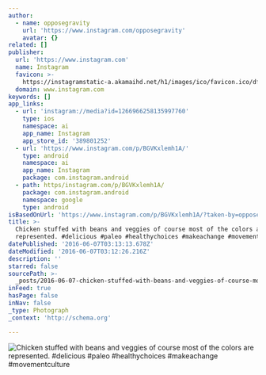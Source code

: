 ```yaml
---
author:
  - name: opposegravity
    url: 'https://www.instagram.com/opposegravity'
    avatar: {}
related: []
publisher:
  url: 'https://www.instagram.com'
  name: Instagram
  favicon: >-
    https://instagramstatic-a.akamaihd.net/h1/images/ico/favicon.ico/dfa85bb1fd63.ico
  domain: www.instagram.com
keywords: []
app_links:
  - url: 'instagram://media?id=1266966258135997760'
    type: ios
    namespace: ai
    app_name: Instagram
    app_store_id: '389801252'
  - url: 'https://www.instagram.com/p/BGVKxlemh1A/'
    type: android
    namespace: ai
    app_name: Instagram
    package: com.instagram.android
  - path: https/instagram.com/p/BGVKxlemh1A/
    package: com.instagram.android
    namespace: google
    type: android
isBasedOnUrl: 'https://www.instagram.com/p/BGVKxlemh1A/?taken-by=opposegravity'
title: >-
  Chicken stuffed with beans and veggies of course most of the colors are
  represented. #delicious #paleo #healthychoices #makeachange #movementculture
datePublished: '2016-06-07T03:13:13.678Z'
dateModified: '2016-06-07T03:12:26.216Z'
description: ''
starred: false
sourcePath: >-
  _posts/2016-06-07-chicken-stuffed-with-beans-and-veggies-of-course-most-of-the.md
inFeed: true
hasPage: false
inNav: false
_type: Photograph
_context: 'http://schema.org'

---
```

![Chicken stuffed with beans and veggies of course most of the colors are represented. #delicious #paleo #healthychoices #makeachange #movementculture](https://scontent.cdninstagram.com/t51.2885-15/s640x640/sh0.08/e35/13388622_1291726824189852_2084523872_n.jpg?ig_cache_key=MTI2Njk2NjI1ODEzNTk5Nzc2MA%3D%3D.2)